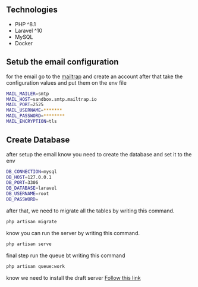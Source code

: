 ## Technologies

* PHP ^8.1
* Laravel ^10 
* MySQL 
* Docker

## Setub the email configuration
for the email go to the [mailtrap](https://mailtrap.io/) and create an account after that take the configuration values and put them on the env file 

```bash 
MAIL_MAILER=smtp
MAIL_HOST=sandbox.smtp.mailtrap.io
MAIL_PORT=2525
MAIL_USERNAME=*******
MAIL_PASSWORD=********
MAIL_ENCRYPTION=tls
```
## Create Database 

after setup the email know you need to create the database and set it to the env 

```bash 
DB_CONNECTION=mysql
DB_HOST=127.0.0.1
DB_PORT=3306
DB_DATABASE=laravel
DB_USERNAME=root
DB_PASSWORD=
```  
after that, we need to migrate all the tables by writing this command.
 
```bash
php artisan migrate
```

know you can run the server by writing this command. 

```bash
php artisan serve
```
final step run the queue bt writing this command 
``` bash 
php artisan queue:work 
```

know we need to install the draft server [Follow this link](https://github.com/Aamer99/AM/tree/main/DraftServer)
